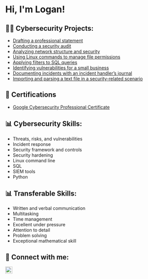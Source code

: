 <h1>Hi, I'm Logan! </h1>

<h2>👨‍💻 Cybersecurity Projects:</h2>


  - [Drafting a professional statement](https://github.com/logan07cosby/DraftingProfessionalStatement)
  - [Conducting a security audit](https://github.com/logan07cosby/ConductingSecurityAudit)
  - [Analyzing network structure and security](https://github.com/logan07cosby/Analyzingnetworkstructureandsecurity)
  - [Using Linux commands to manage file permissions](https://github.com/joshmadakor1/Algorithms-Practice)
  - [Applying filters to SQL queries](https://github.com/logan07cosby/ApplyingfilterstoSQLqueries)
  - [Identifying vulnerabilities for a small business](https://github.com/joshmadakor1/Algorithms-Practice)
  - [Documenting incidents with an incident handler’s journal](https://github.com/joshmadakor1/Algorithms-Practice)
  - [Importing and parsing a text file in a security-related scenario](https://github.com/joshmadakor1/Algorithms-Practice)

<h2>📄 Certifications</h2>

- [Google Cybersecurity Professional Certificate](https://coursera.org/share/3ffe495d707f6ea83b3b43e7f273e1b7)

<h2>📊 Cybersecurity Skills:</h2>

  - Threats, risks, and vulnerabilities
  - Incident response 
  - Security framework and controls
  - Security hardening
  - Linux command line
  - SQL
  - SIEM tools
  - Python
  <h2>📊 Transferable Skills:</h2>
  
  - Written and verbal communication 
  - Multitasking 
  - Time management
  - Excellent under pressure 
  - Attention to detail
  - Problem solving 
  - Exceptional mathematical skill
  
  


<h2> 🤳 Connect with me:</h2>



[<img align="left" alt="JoshMadakor | LinkedIn" width="22px" src="https://cdn.jsdelivr.net/npm/simple-icons@v3/icons/linkedin.svg" />][linkedin]




[linkedin]: https://www.linkedin.com/in/logan-cosby-12b6a6301/

<!--
**joshmadakor1/joshmadakor1** is a ✨ _special_ ✨ repository because its `README.md` (this file) appears on your GitHub profile.

Here are some ideas to get you started:

- 🔭 I’m currently working on ...
- 🌱 I’m currently learning ...
- 👯 I’m looking to collaborate on ...
- 🤔 I’m looking for help with ...
- 💬 Ask me about ...
- 📫 How to reach me: ...
- 😄 Pronouns: ...
- ⚡ Fun fact: ...
-->
